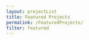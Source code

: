 ```yaml
---
layout: projectList
title: Featured Projects
permalink: /FeaturedProjects/
filter: featured
---
```

